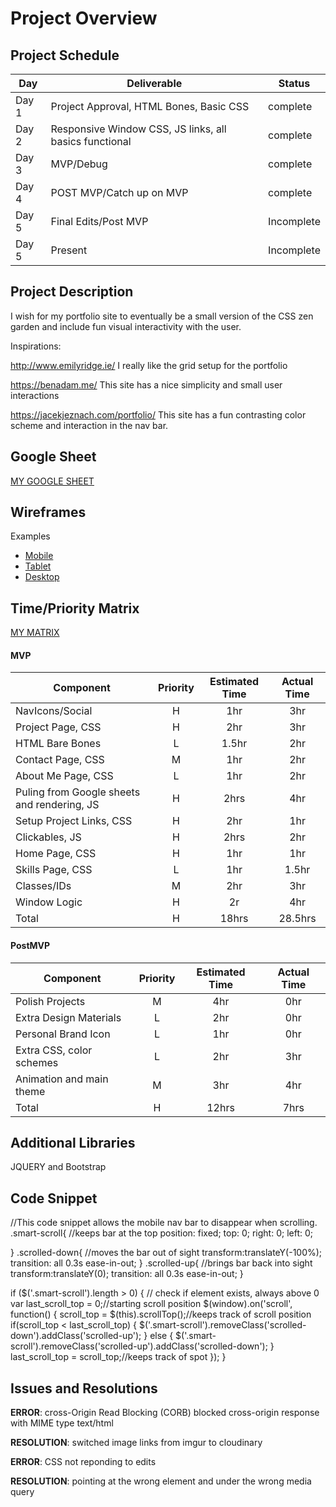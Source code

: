 # Project Overview

## Project Schedule

|  Day | Deliverable | Status
|---|---| ---|
|Day 1| Project Approval, HTML Bones, Basic CSS | complete
|Day 2| Responsive Window CSS, JS links, all basics functional | complete
|Day 3| MVP/Debug | complete
|Day 4| POST MVP/Catch up on MVP  | complete
|Day 5| Final Edits/Post MVP | Incomplete
|Day 5| Present | Incomplete


## Project Description

I wish for my portfolio site to eventually be a small version of the CSS zen garden and include fun visual interactivity with the user.

Inspirations: 

http://www.emilyridge.ie/ I really like the grid setup for the portfolio

https://benadam.me/  This site has a nice simplicity and small user interactions

https://jacekjeznach.com/portfolio/ This site has a fun contrasting color scheme and interaction in the nav bar. 

## Google Sheet

[MY GOOGLE SHEET](https://docs.google.com/spreadsheets/d/1W2rS6S1Qy3rwI0i-FWU3PIaEsxifn49PMLESV9TE7A4/edit?usp=sharing)

## Wireframes
Examples
- [Mobile](https://imgur.com/sxLZ8Bn)
- [Tablet](https://imgur.com/x6L9lfs)
- [Desktop](https://imgur.com/8tS3Q3Q)

## Time/Priority Matrix 

[MY MATRIX](https://imgur.com/a/ikvr5yE)

#### MVP
| Component | Priority | Estimated Time | Actual Time |
| --- | :---: |  :---: | :---: | 
| NavIcons/Social | H | 1hr | 3hr |
| Project Page, CSS | H | 2hr | 3hr |
| HTML Bare Bones | L | 1.5hr | 2hr |  
| Contact Page, CSS | M | 1hr|  2hr | 
| About Me Page, CSS | L | 1hr | 2hr|
| Puling from Google sheets and rendering, JS | H | 2hrs|  4hr | 
| Setup Project Links, CSS | H | 2hr | 1hr |
| Clickables, JS | H | 2hrs | 2hr |
| Home Page, CSS | H | 1hr | 1hr |
| Skills Page, CSS | L | 1hr | 1.5hr |
| Classes/IDs | M | 2hr | 3hr |
| Window Logic | H | 2r | 4hr|
| Total | H | 18hrs| 28.5hrs |

#### PostMVP
| Component | Priority | Estimated Time | Actual Time |
| --- | :---: |  :---: | :---: | 
| Polish Projects | M | 4hr | 0hr |
| Extra Design Materials | L | 2hr | 0hr |
| Personal Brand Icon | L | 1hr | 0hr |
| Extra CSS, color schemes | L | 2hr | 3hr |
| Animation and main theme | M | 3hr | 4hr |
| Total | H | 12hrs| 7hrs |

## Additional Libraries
 
 JQUERY and Bootstrap 

## Code Snippet
//This code snippet allows the mobile nav bar to disappear when scrolling.
.smart-scroll{ //keeps bar at the top
    position: fixed;
    top: 0;
    right: 0;
    left: 0;
   
  }
  .scrolled-down{ //moves the bar out of sight
     transform:translateY(-100%); transition: all 0.3s ease-in-out;
  }
  .scrolled-up{ //brings bar back into sight
     transform:translateY(0); transition: all 0.3s ease-in-out;
  }

if ($('.smart-scroll').length > 0) { // check if element exists, always above 0
    var last_scroll_top = 0;//starting scroll position
    $(window).on('scroll', function() {
        scroll_top = $(this).scrollTop();//keeps track of scroll position
        if(scroll_top < last_scroll_top) {
            $('.smart-scroll').removeClass('scrolled-down').addClass('scrolled-up');
        }
        else {
            $('.smart-scroll').removeClass('scrolled-up').addClass('scrolled-down');
        }
        last_scroll_top = scroll_top;//keeps track of spot
    });
}

## Issues and Resolutions
**ERROR**: cross-Origin Read Blocking (CORB) blocked cross-origin response <URL> with MIME type text/html

**RESOLUTION**: switched image links from imgur to cloudinary

**ERROR**: CSS not reponding to edits

**RESOLUTION**: pointing at the wrong element and under the wrong media query